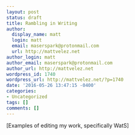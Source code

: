 ```yaml
---
layout: post
status: draft
title: Rambling in Writing
author:
  display_name: matt
  login: matt
  email: maserspark@protonmail.com
  url: http://mattvelez.net
author_login: matt
author_email: maserspark@protonmail.com
author_url: http://mattvelez.net
wordpress_id: 1740
wordpress_url: http://mattvelez.net/?p=1740
date: '2016-05-26 13:47:15 -0400'
categories:
- Uncategorized
tags: []
comments: []
---
```

<p>[Examples of editing my work, specifically WatS]</p>

